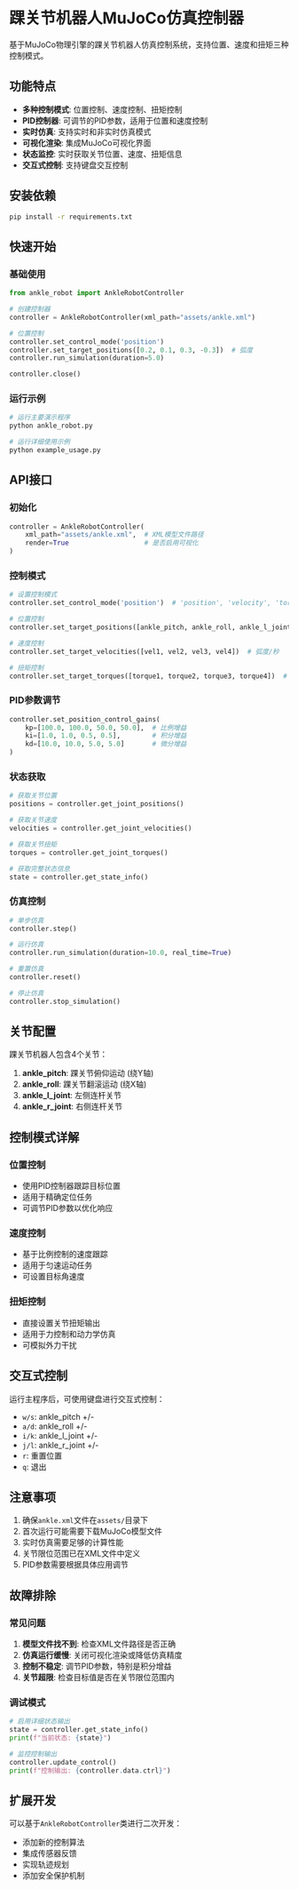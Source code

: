 # 踝关节机器人MuJoCo仿真控制器

基于MuJoCo物理引擎的踝关节机器人仿真控制系统，支持位置、速度和扭矩三种控制模式。

## 功能特点

- **多种控制模式**: 位置控制、速度控制、扭矩控制
- **PID控制器**: 可调节的PID参数，适用于位置和速度控制
- **实时仿真**: 支持实时和非实时仿真模式
- **可视化渲染**: 集成MuJoCo可视化界面
- **状态监控**: 实时获取关节位置、速度、扭矩信息
- **交互式控制**: 支持键盘交互控制

## 安装依赖

```bash
pip install -r requirements.txt
```

## 快速开始

### 基础使用

```python
from ankle_robot import AnkleRobotController

# 创建控制器
controller = AnkleRobotController(xml_path="assets/ankle.xml")

# 位置控制
controller.set_control_mode('position')
controller.set_target_positions([0.2, 0.1, 0.3, -0.3])  # 弧度
controller.run_simulation(duration=5.0)

controller.close()
```

### 运行示例

```bash
# 运行主要演示程序
python ankle_robot.py

# 运行详细使用示例
python example_usage.py
```

## API接口

### 初始化

```python
controller = AnkleRobotController(
    xml_path="assets/ankle.xml",  # XML模型文件路径
    render=True                   # 是否启用可视化
)
```

### 控制模式

```python
# 设置控制模式
controller.set_control_mode('position')  # 'position', 'velocity', 'torque'

# 位置控制
controller.set_target_positions([ankle_pitch, ankle_roll, ankle_l_joint, ankle_r_joint])

# 速度控制
controller.set_target_velocities([vel1, vel2, vel3, vel4])  # 弧度/秒

# 扭矩控制
controller.set_target_torques([torque1, torque2, torque3, torque4])  # N·m
```

### PID参数调节

```python
controller.set_position_control_gains(
    kp=[100.0, 100.0, 50.0, 50.0],  # 比例增益
    ki=[1.0, 1.0, 0.5, 0.5],        # 积分增益
    kd=[10.0, 10.0, 5.0, 5.0]       # 微分增益
)
```

### 状态获取

```python
# 获取关节位置
positions = controller.get_joint_positions()

# 获取关节速度
velocities = controller.get_joint_velocities()

# 获取关节扭矩
torques = controller.get_joint_torques()

# 获取完整状态信息
state = controller.get_state_info()
```

### 仿真控制

```python
# 单步仿真
controller.step()

# 运行仿真
controller.run_simulation(duration=10.0, real_time=True)

# 重置仿真
controller.reset()

# 停止仿真
controller.stop_simulation()
```

## 关节配置

踝关节机器人包含4个关节：

1. **ankle_pitch**: 踝关节俯仰运动 (绕Y轴)
2. **ankle_roll**: 踝关节翻滚运动 (绕X轴)  
3. **ankle_l_joint**: 左侧连杆关节
4. **ankle_r_joint**: 右侧连杆关节

## 控制模式详解

### 位置控制
- 使用PID控制器跟踪目标位置
- 适用于精确定位任务
- 可调节PID参数以优化响应

### 速度控制
- 基于比例控制的速度跟踪
- 适用于匀速运动任务
- 可设置目标角速度

### 扭矩控制
- 直接设置关节扭矩输出
- 适用于力控制和动力学仿真
- 可模拟外力干扰

## 交互式控制

运行主程序后，可使用键盘进行交互式控制：

- `w/s`: ankle_pitch +/-
- `a/d`: ankle_roll +/-
- `i/k`: ankle_l_joint +/-
- `j/l`: ankle_r_joint +/-
- `r`: 重置位置
- `q`: 退出

## 注意事项

1. 确保`ankle.xml`文件在`assets/`目录下
2. 首次运行可能需要下载MuJoCo模型文件
3. 实时仿真需要足够的计算性能
4. 关节限位范围已在XML文件中定义
5. PID参数需要根据具体应用调节

## 故障排除

### 常见问题

1. **模型文件找不到**: 检查XML文件路径是否正确
2. **仿真运行缓慢**: 关闭可视化渲染或降低仿真精度
3. **控制不稳定**: 调节PID参数，特别是积分增益
4. **关节超限**: 检查目标值是否在关节限位范围内

### 调试模式

```python
# 启用详细状态输出
state = controller.get_state_info()
print(f"当前状态: {state}")

# 监控控制输出
controller.update_control()
print(f"控制输出: {controller.data.ctrl}")
```

## 扩展开发

可以基于`AnkleRobotController`类进行二次开发：

- 添加新的控制算法
- 集成传感器反馈
- 实现轨迹规划
- 添加安全保护机制
